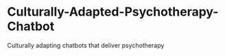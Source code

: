 # Culturally-Adapted-Psychotherapy-Chatbot
 Culturally adapting chatbots that deliver psychotherapy
